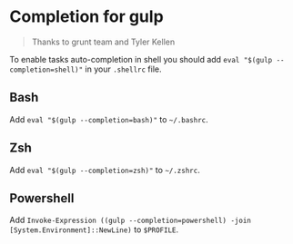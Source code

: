# Completion for gulp
> Thanks to grunt team and Tyler Kellen

To enable tasks auto-completion in shell you should add `eval "$(gulp --completion=shell)"` in your `.shellrc` file.

## Bash

Add `eval "$(gulp --completion=bash)"` to `~/.bashrc`.

## Zsh

Add `eval "$(gulp --completion=zsh)"` to `~/.zshrc`.

## Powershell

Add `Invoke-Expression ((gulp --completion=powershell) -join [System.Environment]::NewLine)` to `$PROFILE`.
